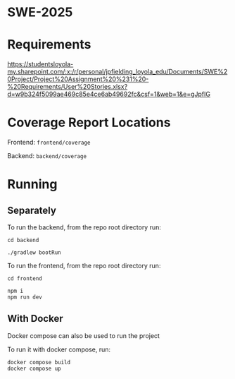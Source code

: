 # SWE-2025

# Requirements

https://studentsloyola-my.sharepoint.com/:x:/r/personal/jpfielding_loyola_edu/Documents/SWE%20Project/Project%20Assignment%20%231%20-%20Requirements/User%20Stories.xlsx?d=w9b324f5099ae469c85e4ce6ab49692fc&csf=1&web=1&e=gJpfIG

# Coverage Report Locations

Frontend: `frontend/coverage`

Backend: `backend/coverage`

# Running

## Separately
To run the backend, from the repo root directory run:

```
cd backend

./gradlew bootRun
```

To run the frontend, from the repo root directory run:

```
cd frontend

npm i
npm run dev
```

## With Docker
Docker compose can also be used to run the project

To run it with docker compose, run:

```
docker compose build
docker compose up
```
